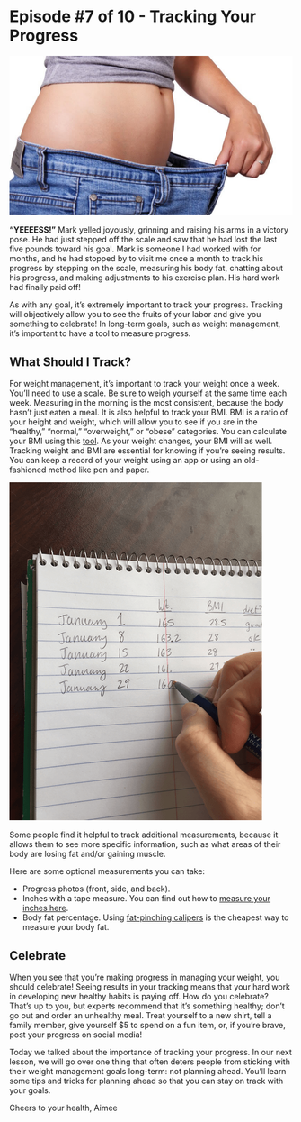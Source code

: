 # Episode #7 of 10 - Tracking Your Progress

![](episode-07.jpg)

**“YEEEESS!”** Mark yelled joyously, grinning and raising his arms in a victory pose. He had just stepped off the scale and saw that he had lost the last five pounds toward his goal. Mark is someone I had worked with for months, and he had stopped by to visit me once a month to track his progress by stepping on the scale, measuring his body fat, chatting about his progress, and making adjustments to his exercise plan. His hard work had finally paid off!

As with any goal, it’s extremely important to track your progress. Tracking will objectively allow you to see the fruits of your labor and give you something to celebrate! In long-term goals, such as weight management, it’s important to have a tool to measure progress.

## What Should I Track?

For weight management, it’s important to track your weight once a week. You’ll need to use a scale. Be sure to weigh yourself at the same time each week. Measuring in the morning is the most consistent, because the body hasn’t just eaten a meal. It is also helpful to track your BMI. BMI is a ratio of your height and weight, which will allow you to see if you are in the “healthy,” “normal,” “overweight,” or “obese” categories. You can calculate your BMI using this [tool](https://www.nhlbi.nih.gov/health/educational/lose_wt/BMI/bmicalc.htm). As your weight changes, your BMI will as well. Tracking weight and BMI are essential for knowing if you’re seeing results. You can keep a record of your weight using an app or using an old-fashioned method like pen and paper.

![](what-should-i-track.png)

Some people find it helpful to track additional measurements, because it allows them to see more specific information, such as what areas of their body are losing fat and/or gaining muscle.

Here are some optional measurements you can take:

- Progress photos (front, side, and back).
- Inches with a tape measure. You can find out how to [measure your inches here](http://www.superskinnyme.com/body-measurements.html).
- Body fat percentage. Using [fat-pinching calipers](https://www.amazon.com/Durable-Personal-Calipers-Fitness-Measure/dp/B00M7VHGKM/ref=sr_1_1?s=industrial&ie=UTF8&qid=1488483463&sr=1-1&keywords=body+fat+calipers) is the cheapest way to measure your body fat.

## Celebrate

When you see that you’re making progress in managing your weight, you should celebrate! Seeing results in your tracking means that your hard work in developing new healthy habits is paying off. How do you celebrate? That’s up to you, but experts recommend that it’s something healthy; don’t go out and order an unhealthy meal. Treat yourself to a new shirt, tell a family member, give yourself $5 to spend on a fun item, or, if you’re brave, post your progress on social media!

Today we talked about the importance of tracking your progress. In our next lesson, we will go over one thing that often deters people from sticking with their weight management goals long-term: not planning ahead. You’ll learn some tips and tricks for planning ahead so that you can stay on track with your goals.

Cheers to your health, Aimee

